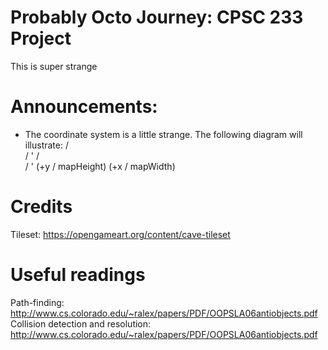 # Probably Octo Journey: CPSC 233 Project
This is super strange

# Announcements:
- The coordinate system is a little strange. The following diagram will illustrate:
     /\
    /  '
   /    \
  /      ' (+y / mapHeight)
(+x / mapWidth)

# Credits
Tileset: https://opengameart.org/content/cave-tileset

# Useful readings
Path-finding: http://www.cs.colorado.edu/~ralex/papers/PDF/OOPSLA06antiobjects.pdf
Collision detection and resolution: http://www.cs.colorado.edu/~ralex/papers/PDF/OOPSLA06antiobjects.pdf
